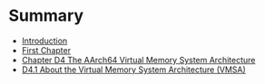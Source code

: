 # Summary

* [Introduction](README.md)
* [First Chapter](chapter1.md)
* [Chapter D4 The AArch64 Virtual Memory System Architecture](chapter_d4_the_aarch64_virtual_memory_system_archi.md)
* [D4.1 About the Virtual Memory System Architecture (VMSA)](d41_about_the_virtual_memory_system_architecture_v.md)


